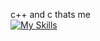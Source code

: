 c++ and c thats me
<br/>
[![My Skills](https://skillicons.dev/icons?i=cpp,c,cmake,neovim)](https://skillicons.dev)
